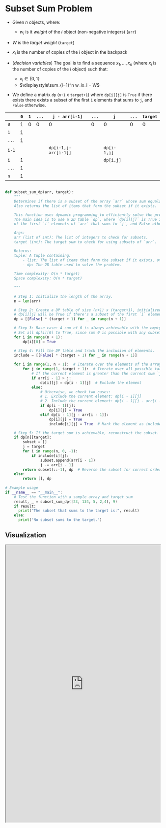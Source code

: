 
# Subset Sum Problem


- Given $n$ objects, where:
	- $w_i$ is it _weight_ of the $i$ object (non-negative integers) (`arr`)
- $W$ is the _target weight_ (`target`)
- $x_i$ is the number of copies of the $i$ object in the backpack
- (_decision variables_) The goal is to find a sequence $x_1,...,x_n$ (where $x_i$ is the number of copies of the $i$ object) such that:
	- $x_i \in \{0,1\}$
	- $\displaystyle\sum_{i=1}^n w_ix_i = W$

- We define a matrix `dp` (`n+1` x `target+1`) where `dp[i][j]` is `True` if there exists there exists a subset of the first `i` elements that sums to `j`, and `False` otherwise.

|       | `0` | `1` | `...` | `j - arr[i-1]`       | `...` | `j`         | `...` | `target` |
| ----- | --- | --- | ----- | -------------------- | ----- | ----------- | ----- | -------- |
| `0`   | 1   | 0   | 0     | 0                    | 0     | 0           | 0     | 0        |
| `1`   | 1   |     |       |                      |       |             |       |          |
| `...` | 1   |     |       |                      |       |             |       |          |
| `i-1` |     |     |       | `dp[i-1,j-arr[i-1]]` |       | `dp[i-1,j]` |       |          |
| `i`   | 1   |     |       |                      |       | `dp[i,j]`   |       |          |
| `...` | 1   |     |       |                      |       |             |       |          |
| `n`   | 1   |     |       |                      |       |             |       |          |


```python

def subset_sum_dp(arr, target):
    """
    Determines if there is a subset of the array `arr` whose sum equals `target`.
    Also returns the list of items that form the subset if it exists.

    This function uses dynamic programming to efficiently solve the problem.
    The main idea is to use a 2D table `dp`, where `dp[i][j]` is True if there is a subset
    of the first `i` elements of `arr` that sums to `j`, and False otherwise.

    Args:
    arr (list of int): The list of integers to check for subsets.
    target (int): The target sum to check for using subsets of `arr`.

    Returns:
    tuple: A tuple containing:
        - list: The list of items that form the subset if it exists, otherwise an empty list.
        - dp: The 2D table used to solve the problem.
    
    Time complexity: O(n * target)
    Space complexity: O(n * target)
    
    """

    # Step 1: Initialize the length of the array.
    n = len(arr)

    # Step 2: Create a DP table of size (n+1) x (target+1), initialized to False.
    # dp[i][j] will be True if there's a subset of the first `i` elements that sums to `j`.
    dp = [[False] * (target + 1) for _ in range(n + 1)]

    # Step 3: Base case: A sum of 0 is always achievable with the empty subset.
    # Set all dp[i][0] to True, since sum 0 is possible with any subset (including empty).
    for i in range(n + 1):
        dp[i][0] = True

    # Step 4: Fill the DP table and track the inclusion of elements.
    include = [[False] * (target + 1) for _ in range(n + 1)]
    
    for i in range(1, n + 1):  # Iterate over the elements of the array
        for j in range(1, target + 1):  # Iterate over all possible target sums
            # If the current element is greater than the current sum `j`, we cannot include it.
            if arr[i - 1] > j:
                dp[i][j] = dp[i - 1][j]  # Exclude the element
            else:
                # Otherwise, we check two cases:
                # 1. Exclude the current element: dp[i - 1][j]
                # 2. Include the current element: dp[i - 1][j - arr[i - 1]]
                if dp[i - 1][j]:
                    dp[i][j] = True
                elif dp[i - 1][j - arr[i - 1]]:
                    dp[i][j] = True
                    include[i][j] = True  # Mark the element as included

    # Step 5: If the target sum is achievable, reconstruct the subset.
    if dp[n][target]:
        subset = []
        j = target
        for i in range(n, 0, -1):
            if include[i][j]:
                subset.append(arr[i - 1])
                j -= arr[i - 1]
        return subset[::-1], dp  # Reverse the subset for correct order
    else:
        return [], dp
        
# Example usage
if __name__ == "__main__":
    # Test the function with a sample array and target sum
    result, _ = subset_sum_dp([23, 134, 5, 2,4], 9)
    if result:
      print("The subset that sums to the target is:", result)
    else:
      print("No subset sums to the target.")  
```


## Visualization



<iframe src="https://adielbm.github.io/subset-sum-problem-visualization/" width="100%" height="900px"></iframe>


